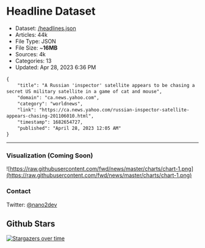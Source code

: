 # Headline Dataset

- Dataset: [/headlines.json](https://raw.githubusercontent.com/fwd/news/master/headlines.json) 
- Articles: 44k
- File Type: JSON
- File Size: ~**16MB**
- Sources: 4k
- Categories: 13
- Updated: Apr 28, 2023 6:36 PM

```
{
    "title": "A Russian 'inspector' satellite appears to be chasing a secret US military satellite in a game of cat and mouse",
    "domain": "ca.news.yahoo.com",
    "category": "worldnews",
    "link": "https://ca.news.yahoo.com/russian-inspector-satellite-appears-chasing-201106010.html",
    "timestamp": 1682654727,
    "published": "April 28, 2023 12:05 AM"
}
```

---

### Visualization (Coming Soon)

![https://raw.githubusercontent.com/fwd/news/master/charts/chart-1.png](https://raw.githubusercontent.com/fwd/news/master/charts/chart-1.png)

### Contact 

Twitter: [@nano2dev](https://twitter.com/nano2dev)

## Github Stars

[![Stargazers over time](https://starchart.cc/fwd/news.svg)](https://starchart.cc/fwd/news)
